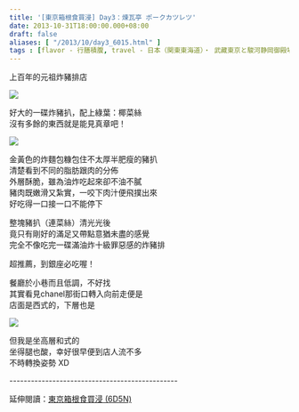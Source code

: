 ```yaml
---
title: '[東京箱根食買浸] Day3：煉瓦亭 ポークカツレツ'
date: 2013-10-31T18:00:00.000+08:00
draft: false
aliases: [ "/2013/10/day3_6015.html" ]
tags : [flavor - 行膳積腹, travel - 日本（関東東海道）・ 武藏東京と駿河静岡御殿場と相模神奈川箱根]
---
```


上百年的元祖炸豬排店  

![](/images/tokyo3h1.jpg)

好大的一碟炸豬扒，配上綠葉：椰菜絲  
沒有多餘的東西就是能見真章吧！  

![](/images/tokyo3h.jpg)

金黃色的炸麵包糠包住不太厚半肥瘦的豬扒  
清楚看到不同的脂肪跟肉的分佈  
外層酥脆，雖為油炸吃起來卻不油不膩  
豬肉既嫩滑又紮實，一咬下肉汁便飛撲出來  
好吃得一口接一口不能停下  
  
整塊豬扒（連菜絲）清光光後  
竟只有剛好的滿足又帶點意猶未盡的感覺  
完全不像吃完一碟滿油炸十級罪惡感的炸豬排  
  
超推薦，到銀座必吃喔！  
  
  
餐廳於小巷而且低調，不好找  
其實看見chanel那街口轉入向前走便是  
店面是西式的，下層也是  

![](/images/tokyo3h2.jpg)

但我是坐高層和式的  
坐得腿也酸，幸好很早便到店人流不多  
不時轉換姿勢 XD  
  
\-----------------------------------------------  
  
延伸閱讀：[東京箱根食買浸 (6D5N)](https://hidie.net/tokyo6d5n/)
